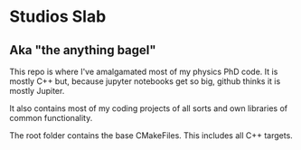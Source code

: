 # Studios Slab
## Aka "the anything bagel"

This repo is where I've amalgamated most of my physics PhD code. It is mostly C++ but, because jupyter notebooks get so big, github thinks it is mostly Jupiter.

It also contains most of my coding projects of all sorts and own libraries of common functionality.

The root folder contains the base CMakeFiles. This includes all C++ targets.
